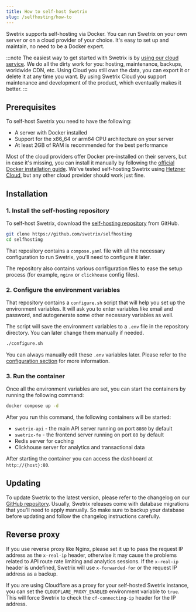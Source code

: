 ```yaml
---
title: How to self-host Swetrix
slug: /selfhosting/how-to
---
```


Swetrix supports self-hosting via Docker. You can run Swetrix on your own server or on a cloud provider of your choice. It's easy to set up and maintain, no need to be a Docker expert.

:::note
The easiest way to get started with Swetrix is by [using our cloud service](https://swetrix.com). We do all the dirty work for you: hosting, maintenance, backups, worldwide CDN, etc. Using Cloud you still own the data, you can export it or delete it at any time you want. By using Swetrix Cloud you support maintenance and development of the product, which eventually makes it better.
:::

## Prerequisites
To self-host Swetrix you need to have the following:
- A server with Docker installed
- Support for the x86_64 or arm64 CPU architecture on your server
- At least 2GB of RAM is recommended for the best performance

Most of the cloud providers offer Docker pre-installed on their servers, but in case it's missing, you can install it manually by following the [official Docker installation guide](https://docs.docker.com/get-docker/).
We've tested self-hosting Swetrix using [Hetzner Cloud](https://hetzner.cloud), but any other cloud provider should work just fine.

## Installation

### 1. Install the self-hosting repository

To self-host Swetrix, download the [self-hosting repository](https://github.com/swetrix/selfhosting) from GitHub.
```bash
git clone https://github.com/swetrix/selfhosting
cd selfhosting
```

That repository contains a `compose.yaml` file with all the necessary configuration to run Swetrix, you'll need to configure it later.

The repository also contains various configuration files to ease the setup process (for example, `nginx` or `clickhouse` config files).

### 2. Configure the environment variables

That repository contains a `configure.sh` script that will help you set up the environment variables. It will ask you to enter variables like email and password, and autogenerate some other necessary variables as well.

The script will save the environment variables to a `.env` file in the repository directory. You can later change them manually if needed.

```bash
./configure.sh
```

You can always manually edit these `.env` variables later. Please refer to the [configuration section](/selfhosting/configuring) for more information.

### 3. Run the container

Once all the environment variables are set, you can start the containers by running the following command:

```bash
docker compose up -d
```

After you run this command, the following containers will be started:
- `swetrix-api` - the main API server running on port `8080` by default
- `swetrix-fe` - the frontend server running on port `80` by default
- Redis server for caching
- Clickhouse server for analytics and transactional data

After starting the container you can access the dashboard at `http://{host}:80`.

## Updating

To update Swetrix to the latest version, please refer to the changelog on our [GitHub repository](https://github.com/swetrix/swetrix). Usually, Swetrix releases come with database migrations that you'll need to apply manually. So make sure to backup your database before updating and follow the changelog instructions carefully.

## Reverse proxy

If you use reverse proxy like Nginx, please set it up to pass the request IP address as the `x-real-ip` header, otherwise it may cause the problems related to API route rate limiting and analytics sessions. If the `x-real-ip` header is undefined, Swetrix will use `x-forwarded-for` or the request IP address as a backup.

If you are using Cloudflare as a proxy for your self-hosted Swetrix instance, you can set the `CLOUDFLARE_PROXY_ENABLED` environment variable to `true`. This will force Swetrix to check the `cf-connecting-ip` header for the IP address.
